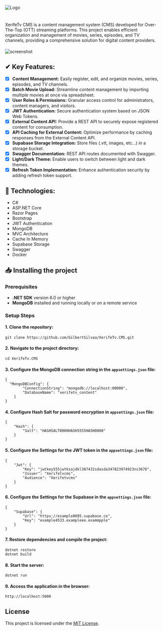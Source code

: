![Logo](https://i.ibb.co/whNKg9YH/logo.png)
#

XerifeTv CMS is a content management system (CMS) developed for Over-The-Top (OTT) streaming platforms. This project enables efficient organization and management of movies, series, episodes, and TV channels, providing a comprehensive solution for digital content providers.

####
![screenshot](https://i.ibb.co/tp5h40F5/Screenshot-from-2025-03-12-18-53-08.png)

####
## ✔ Key Features:
- [X]  **Content Management:** Easily register, edit, and organize movies, series, episodes, and TV channels.
- [X]  **Batch Movie Upload:** Streamline content management by importing multiple movies at once via spreadsheet.
- [X]  **User Roles & Permissions:** Granular access control for administrators, content managers, and visitors.  
- [X]  **JWT Authentication:** Secure authentication system based on JSON Web Tokens.  
- [X]  **External Content API:** Provide a REST API to securely expose registered content for consumption.  
- [X]  **API Caching for External Content:** Optimize performance by caching responses from the External Content API.
- [X]  **Supabase Storage Integration:** Store files (.vtt, images, etc...) in a storage bucket.  
- [X]  **Swagger Documentation:** REST API routes documented with Swagger.  
- [X]  **Light/Dark Theme:** Enable users to switch between light and dark themes.
- [X]  **Refresh Token Implementation:** Enhance authentication security by adding refresh token support.  
## 🚀 Technologies:
- C#
- ASP.NET Core
- Razor Pages
- Bootstrap
- JWT Authentication
- MongoDB
- MVC Architecture
- Cache In Memory
- Supabase Storage
- Swagger
- Docker

## 📥 Installing the project

### Prerequisites

- **.NET SDK** version 6.0 or higher
- **MongoDB** installed and running locally or on a remote service

### Setup Steps


#### 1. Clone the repository:
    git clone https://github.com/GilbertSilvaa/XerifeTv.CMS.git


#### 2. Navigate to the project directory:
    cd XerifeTv.CMS

#### 3. Configure the MongoDB connection string in the `appsettings.json` file:
    {
      "MongoDBConfig": {
            "ConnectionString": "mongodb://localhost:00000",
            "DatabaseName": "xerifetv_content"
        }
    }

#### 4. Configure Hash Salt for password encryption in `appsettings.json` file:
    {
        "Hash": {
            "Salt": "HASHSALT0000HASH5555HASH0000"
        }
    }

#### 5. Configure the Settings for the JWT token in the `appsettings.json` file:
    {
        "Jwt": {
            "Key": "jwtkey555jwtksajdkl387432sdasda347823974923ns3676",
            "Issuer": "Xerifetvcms",
            "Audience": "Xerifetvcms"
        }
    }

#### 6. Configure the Settings for the Supabase in the `appsettings.json` file:
    {
        "Supabase": {
            "Url": "https://example8095.supabase.co",
            "Key": "example4533.exampleee.exammpple"
        }
    }

#### 7. Restore dependencies and compile the project:
    dotnet restore
    dotnet build


#### 8. Start the server:
    dotnet run


#### 9. Access the application in the browser:
    http://localhost:5000

## License

This project is licensed under the [MIT License](LICENSE).
